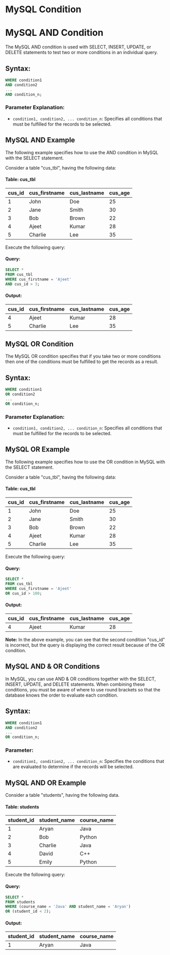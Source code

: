 # MySQL Condition
# MySQL AND Condition

The MySQL AND condition is used with SELECT, INSERT, UPDATE, or DELETE statements to test two or more conditions in an individual query.

## Syntax:

```sql
WHERE condition1  
AND condition2  
...  
AND condition_n;
```

### Parameter Explanation:

- `condition1, condition2, ... condition_n`: Specifies all conditions that must be fulfilled for the records to be selected.

## MySQL AND Example

The following example specifies how to use the AND condition in MySQL with the SELECT statement.

Consider a table "cus_tbl", having the following data:

#### Table: cus_tbl

| cus_id | cus_firstname | cus_lastname | cus_age |
|--------|---------------|--------------|---------|
| 1      | John          | Doe          | 25      |
| 2      | Jane          | Smith        | 30      |
| 3      | Bob           | Brown        | 22      |
| 4      | Ajeet         | Kumar        | 28      |
| 5      | Charlie       | Lee          | 35      |

Execute the following query:

#### Query:

```sql
SELECT *  
FROM cus_tbl  
WHERE cus_firstname = 'Ajeet'  
AND cus_id > 3;
```

#### Output:

| cus_id | cus_firstname | cus_lastname | cus_age |
|--------|---------------|--------------|---------|
| 4      | Ajeet         | Kumar        | 28      |
| 5      | Charlie       | Lee          | 35      |

## MySQL OR Condition

The MySQL OR condition specifies that if you take two or more conditions then one of the conditions must be fulfilled to get the records as a result.

## Syntax:

```sql
WHERE condition1  
OR condition2  
...  
OR condition_n;
```

### Parameter Explanation:

- `condition1, condition2, ... condition_n`: Specifies all conditions that must be fulfilled for the records to be selected.

## MySQL OR Example

The following example specifies how to use the OR condition in MySQL with the SELECT statement.

Consider a table "cus_tbl", having the following data:

#### Table: cus_tbl

| cus_id | cus_firstname | cus_lastname | cus_age |
|--------|---------------|--------------|---------|
| 1      | John          | Doe          | 25      |
| 2      | Jane          | Smith        | 30      |
| 3      | Bob           | Brown        | 22      |
| 4      | Ajeet         | Kumar        | 28      |
| 5      | Charlie       | Lee          | 35      |

Execute the following query:

#### Query:

```sql
SELECT *  
FROM cus_tbl  
WHERE cus_firstname = 'Ajeet'  
OR cus_id > 100;
```

#### Output:

| cus_id | cus_firstname | cus_lastname | cus_age |
|--------|---------------|--------------|---------|
| 4      | Ajeet         | Kumar        | 28      |

**Note:** In the above example, you can see that the second condition "cus_id" is incorrect, but the query is displaying the correct result because of the OR condition.

## MySQL AND & OR Conditions

In MySQL, you can use AND & OR conditions together with the SELECT, INSERT, UPDATE, and DELETE statements. When combining these conditions, you must be aware of where to use round brackets so that the database knows the order to evaluate each condition.

## Syntax:

```sql
WHERE condition1  
AND condition2  
...  
OR condition_n;
```

### Parameter:

- `condition1, condition2, ... condition_n`: Specifies the conditions that are evaluated to determine if the records will be selected.

## MySQL AND OR Example

Consider a table "students", having the following data.

#### Table: students

| student_id | student_name | course_name |
|------------|--------------|-------------|
| 1          | Aryan        | Java        |
| 2          | Bob          | Python      |
| 3          | Charlie      | Java        |
| 4          | David        | C++         |
| 5          | Emily        | Python      |

Execute the following query:

#### Query:

```sql
SELECT *  
FROM students  
WHERE (course_name = 'Java' AND student_name = 'Aryan')  
OR (student_id < 2);
```

#### Output:

| student_id | student_name | course_name |
|------------|--------------|-------------|
| 1          | Aryan        | Java        |


